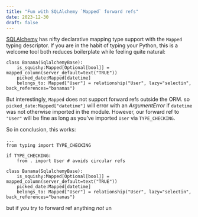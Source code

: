 ```yaml
---
title: "Fun with SQLAlchemy `Mapped` forward refs"
date: 2023-12-30
draft: false
---
```

[SQLAlchemy](https://docs.sqlalchemy.org/en/14/orm/internals.html#sqlalchemy.orm.Mapped) has nifty declarative mapping type support with the `Mapped` typing descriptor. 
If you are in the habit of typing your Python, this is a welcome tool both reduces boilerplate while feeling quite natural: 
```
class Banana(SqlalchemyBase):
	is_squishy:Mapped[Optional[bool]] = mapped_column(server_default=text("TRUE"))
	picked_date:Mapped[datetime]
	belongs_to: Mapped["User"] = relationship("User", lazy="selectin", back_references="bananas")
```
But interestingly, `Mapped` does not support forward refs outside the ORM. so 
`picked_date:Mapped["datetime"]` will error with an _ArgumentError_ if `datetime` was not otherwise imported in the module. However, our 
forward ref to `"User"` will be fine as long as you've imported `User` via `TYPE_CHECKING`.  

So in conclusion, this works: 
```
...
from typing import TYPE_CHECKING

if TYPE_CHECKING:
	from . import User # avoids circular refs

class Banana(SqlalchemyBase):
	is_squishy:Mapped[Optional[bool]] = mapped_column(server_default=text("TRUE"))
	picked_date:Mapped[datetime]
	belongs_to: Mapped["User"] = relationship("User", lazy="selectin", back_references="bananas")
```
but if you try to forward ref anything _not_ un 
<!--stackedit_data:
eyJoaXN0b3J5IjpbLTE4MDcxMDM1MDJdfQ==
-->